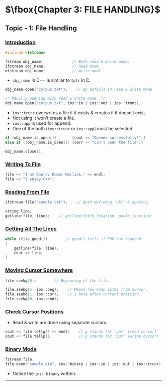 # $\fbox{Chapter 3: FILE HANDLING}$





## **Topic - 1: File Handling**

### <u>Introduction</u>

```cpp
#include <fstream>
```

```cpp
fstream obj_name;             // Both read & write mode.
ifstream obj_name;            // Read mode
ofstream obj_name;            // Write mode
```

- `obj_name` in C++ is similar to `fptr` in C.

```cpp
obj_name.open("corpus.txt");    // By default in read & write mode.

/* Manully opening with read & write mode. */
obj_name.open("corpus.txt", ios::in | ios::out | ios::trunc);
```

- `ios::trunc` overwrites a file if it exists & creates if it doesn’t exist.
- Not using it won’t create a file.
- `ios::app` is used for append.
- One of the both (`ios::trunc` or `ios::app`) must be selected.

```cpp
if (obj_name.is_open())       {cout << "Opened successfully!";}
else if (!obj_name.is_open()) {cerr << "Can't open the file";}
```

```cpp
obj_name.close();
```

### <u>Writing To File</u>

```cpp
file << "I am Gourav Kumar Mallick." << endl;
file << "I enjoy C++";
```


### <u>Reading From File</u>

```cpp
ifstream file("sample.txt");    // Both defining 'obj' & opening.

string line;
getline(file, line);    // getline(fetch_location, paste_location)
```


### <u>Getting All The Lines</u>

```cpp
while (file.good())        // good() tells if EOF has reached.
{
	getline(file, line);
	cout << line;
}
```


### <u>Moving Cursor Somewhere</u>

```cpp
file.seekg(0);        // Beginning of the file.
```

```cpp
file.seekg(5, ios::beg);    // Means how many bytes from cursor.
file.seekg(1, ios::cur);    // 1 byte after current position.
file.seekg(0, ios::end);
```


### <u>Check Cursor Positions</u>

- Read & write are done using separate cursors.

```cpp
cout << file.tellg() << endl;    // g stands for 'get' (read cursor)
cout << file.tellp();            // p stands for 'put' (write cursor)
```


### <u>Binary Mode</u>

```cpp
fstream file;
file.open("sample.bin", ios::binary | ios::in | ios::out | ios::trunc);
```

- Notice the `ios::binary` written.

---

